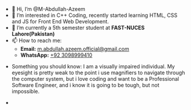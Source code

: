 - 👋 Hi, I’m @M-Abdullah-Azeem
- 👀 I’m interested in C++ Coding, recently started learning HTML, CSS and JS for Front End Web Development.
- 🌱 I’m currently a 5th semester student at <b>FAST-NUCES Lahore(Pakistan)</b>
- 📫 How to reach me:
  - <b>Email:</b> m.abdullah.azeem.official@gmail.com
  - <b>WhatsApp:</b> <a href="https://wa.me/923098999410">+92 3098999410</a>

* Something you should know: I am a visually impaired individual. My eyesight is pretty weak to the point i use magnifiers to navigate through the computer system, but i love coding and want to be a Professional Software Engineer, and i know it is going to be tough, but not impossible.
- 
